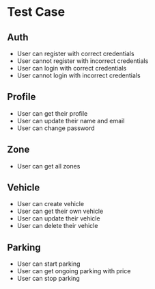 # Test Case

## Auth

-   User can register with correct credentials
-   User cannot register with incorrect credentials
-   User can login with correct credentials
-   User cannot login with incorrect credentials

## Profile

-   User can get their profile
-   User can update their name and email
-   User can change password

## Zone

-   User can get all zones

## Vehicle

-   User can create vehicle
-   User can get their own vehicle
-   User can update their vehicle
-   User can delete their vehicle

## Parking

-   User can start parking
-   User can get ongoing parking with price
-   User can stop parking
